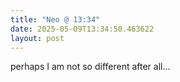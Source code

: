 ```yaml
---
title: "Neo @ 13:34"
date: 2025-05-09T13:34:50.463622
layout: post
---
```


perhaps I am not so different after all...